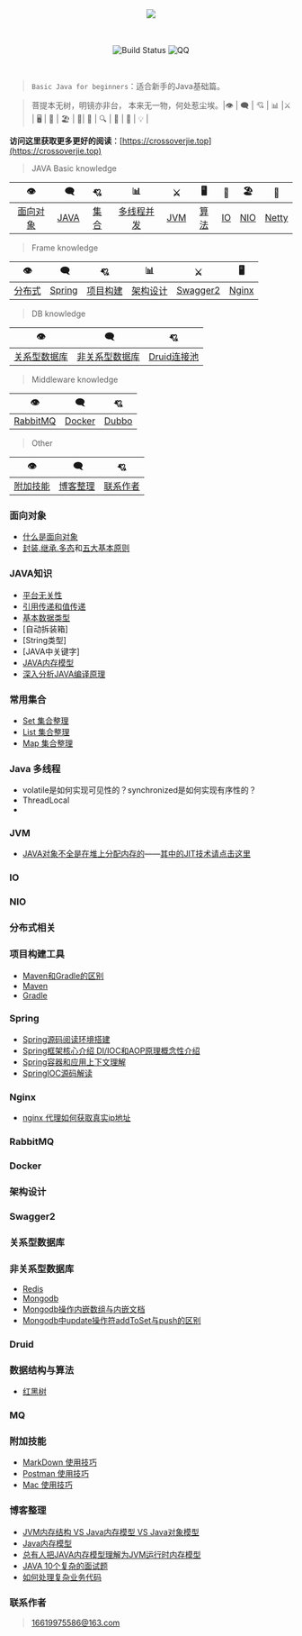 <div align="center">  


<img src="https://timgsa.baidu.com/timg?image&quality=80&size=b9999_10000&sec=1562841045198&di=0a92f0bcba4b6edf6d9876fee9027a50&imgtype=0&src=http%3A%2F%2Fs1.sinaimg.cn%2Fmw690%2F005ASsKIgy6VMMsOBoI40%26690" width=""/> 
<br/>
<br/>
<br/>

![Build Status](https://travis-ci.org/crossoverJie/JCSprout.svg?branch=master)
![QQ](https://img.shields.io/badge/QQ-714066793-yellowgreen.svg)


</div><br>


> `Basic Java for beginners`：适合新手的Java基础篇。

> 菩提本无树，明镜亦非台，
本来无一物，何处惹尘埃。|👁 |‍ 🗨 | 💘 | 📊 |⚔️ | 🖥 | 🚏 | 🏖  | 🌁| 📮 | 🔍 | 🚀 | 🌈 | 💡 |

**访问这里获取更多更好的阅读**：[https://crossoverjie.top](https://crossoverjie.top)
<br/>
> JAVA Basic knowledge

|👁 |‍ 🗨 | 💘 | 📊 |⚔️ | 🖥 | 🚏 | 🏖  | 🌁 |
| :--------: | :--------: | :--------: | :--------: | :---------: | :---------: |  :---------: | :---------: | :---------: | 
| [面向对象](#面向对象) |[JAVA](#java知识) | [集合](#常用集合) | [多线程并发](#java-多线程)|[JVM](#jvm) |[算法](#数据结构与算法) | [IO](#IO) | [NIO](#NIO) | [Netty](netty) |

>Frame knowledge

|👁 |‍ 🗨 | 💘 | 📊 | ⚔️ | 🖥 |
| :--------: | :--------: | :--------: | :--------: | :--------: | :--------: |
| [分布式](#分布式相关) |[Spring](#spring)|[项目构建](#项目构建工具)|[架构设计](#架构设计)|[Swagger2 ](#swagger2)|[Nginx](#nginx)|

>DB knowledge

|👁 |‍ 🗨 | 💘 |
| :--------: | :--------: | :--------: |
| [关系型数据库](#关系型数据库) | [非关系型数据库](#非关系型数据库) | [Druid连接池](druid)|

>Middleware knowledge

|👁 | 🗨 | 💘 |
| :--------: | :--------: | :--------: |
| [RabbitMQ](#rabbitmq) | [Docker](#docker) | [Dubbo](dubbo)

>Other

|👁 |‍ 🗨 | 💘 |
| :--------: | :--------: | :--------: |
| [附加技能](#附加技能)| [博客整理](#博客整理) |[联系作者](#联系作者) |

### 面向对象
- [什么是面向对象](https://github.com/Marcos-Lay/Hello-JAVA/blob/master/Docs/Object-oriented/What_is_OO.md)
- [封装.继承.多态](https://github.com/Marcos-Lay/Hello-JAVA/blob/master/Docs/Object-oriented/README.md)和[五大基本原则](https://github.com/Marcos-Lay/Hello-JAVA/blob/master/Docs/Object-oriented/Five_Basic_Principles.md)

### JAVA知识
- [平台无关性](https://github.com/Marcos-Lay/Hello-JAVA/blob/master/Docs/JAVA_Basic/PlatformIndependence.md)
- [引用传递和值传递](https://blog.csdn.net/bntx2jsqfehy7/article/details/83508006)
- [基本数据类型](https://github.com/Marcos-Lay/Hello-JAVA/blob/master/Docs/JAVA_Basic/README.md)
- [自动拆装箱]
- [String类型]
- [JAVA中关键字]
- [JAVA内存模型](https://github.com/Marcos-Lay/Hello-JAVA/blob/master/Docs/JAVA_Basic/JAVA_Momery_Model.md)
- [深入分析JAVA编译原理](https://blog.csdn.net/weixin_44811417/article/details/90602576)

### 常用集合
- [Set 集合整理](https://github.com/Marcos-Lay/Hello-JAVA/blob/master/Docs/Common-sets/Set-set/Catalog.md)
- [List 集合整理]()
- [Map 集合整理](https://github.com/Marcos-Lay/Hello-JAVA/blob/master/Docs/Common-sets/Map-set/Catalog.md)

### Java 多线程
- volatile是如何实现可见性的？synchronized是如何实现有序性的？
- ThreadLocal 
- 
### JVM
- [JAVA对象不全是在堆上分配内存的](https://www.hollischuang.com/archives/2398)——[其中的JIT技术请点击这里](https://blog.csdn.net/weixin_44811417/article/details/90602576)

### IO

### NIO

### 分布式相关

### 项目构建工具
- [Maven和Gradle的区别](https://www.cnblogs.com/huang0925/p/5209563.html)
- [Maven]()
- [Gradle](https://github.com/Marcos-Lay/Hello-JAVA/blob/master/Docs/Project_Construction_Tools/Gradle/README.md)

### Spring
- [Spring源码阅读环境搭建]()
- [Spring框架核心介绍 DI/IOC和AOP原理概念性介绍](https://www.cnblogs.com/chenbenbuyi/p/7470834.html)
- [Spring容器和应用上下文理解](https://www.cnblogs.com/chenbenbuyi/p/8166304.html)
- [SpringIOC源码解读](https://github.com/Marcos-Lay/Hello-JAVA/blob/master/Docs/Spring/SpringIOCSourceCode.md)

### Nginx
- [nginx 代理如何获取真实ip地址](https://blog.csdn.net/it_0101/article/details/78390700)

### RabbitMQ

### Docker

### 架构设计

### Swagger2

### 关系型数据库

### 非关系型数据库
- [Redis]()
- [Mongodb]()
- [Mongodb操作内嵌数组与内嵌文档]()
- [Mongodb中update操作符addToSet与push的区别]()

### Druid

### 数据结构与算法
- [红黑树](https://github.com/Marcos-Lay/Hello-JAVA/blob/master/Docs/Data-Structure-and-Algorithms/RedAndBlackTree.md)
### MQ

### 附加技能
- [MarkDown 使用技巧](https://github.com/Marcos-Lay/Hello-JAVA/blob/master/Docs/Additional-functions/MarkDown/Catalog.md)
- [Postman 使用技巧](https://github.com/Marcos-Lay/Hello-JAVA/blob/master/Docs/Additional-functions/Postman/Postman_skill.md)
- [Mac 使用技巧]()

### 博客整理
- [JVM内存结构 VS Java内存模型 VS Java对象模型](http://www.hollischuang.com/archives/2509)
- [Java内存模型](https://www.hollischuang.com/archives/2550)
- [总有人把JAVA内存模型理解为JVM运行时内存模型](https://www.hollischuang.com/archives/3781)
- [JAVA 10个复杂的面试题](https://segmentfault.com/a/1190000019962661)
- [如何处理复杂业务代码](http://developer.51cto.com/art/201908/601248.htm)

### 联系作者

> 16619975586@163.com


